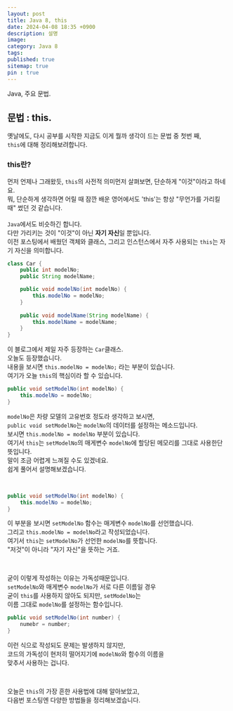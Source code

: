 ```yaml
---
layout: post
title: Java 8, this
date: 2024-04-08 18:35 +0900
description: 설명
image:
category: Java 8
tags:
published: true
sitemap: true
pin : true
---
```


Java, 주요 문법.

## 문법 : this.
옛날에도, 다시 공부를 시작한 지금도 이게 뭘까 생각이 드는 문법 중 첫번 째,   
`this`에 대해 정리해보려합니다.   

### this란?
먼저 언제나 그래왔듯, `this`의 사전적 의미먼저 살펴보면, 단순하게 "이것"이라고 하네요.   
뭐, 단순하게 생각하면 어릴 때 잠깐 배운 영어에서도 'this'는 항상 "무언가를 가리킬 때" 썼던 것 같습니다.   
<br/>
`Java`에서도 비슷하긴 합니다.   
다만 가리키는 것이 "이것"이 아닌 **자기 자신**일 뿐입니다.   
이전 포스팅에서 배웠던 객체와 클래스, 그리고 인스턴스에서 자주 사용되는 `this`는 자기 자신을 의미합니다.   
````java
class Car {
	public int modelNo; 
	public String modelName; 

	public void modelNo(int modelNo) {
		this.modelNo = modelNo;
	}
	
	public void modelName(String modelName) {
		this.modelName = modelName;
    }
}
````
이 블로그에서 제일 자주 등장하는 `Car`클래스.   
오늘도 등장했습니다.   
내용을 보시면 `this.modelNo = modelNo;` 라는 부분이 있습니다.   
여기가 오늘 `this`의 핵심이라 할 수 있습니다.   
```java
public void setModelNo(int modelNo) {
	this.modelNo = modelNo;
}
````
`modelNo`은 차량 모델의 고유번호 정도라 생각하고 보시면,   
`public void setModelNo`는 `modelNo`의 데이터를 설정하는 메소드입니다.   
보시면 `this.modelNo = modelNo` 부분이 있습니다.   
여기서 `this`는 `setModelNo`의 매게변수 `modelNo`에 할당된 메모리를 그대로 사용한단 뜻입니다.   
말이 조금 어렵게 느껴질 수도 있겠네요.   
쉽게 풀어서 설명해보겠습니다.   

<br/>

```java
public void setModelNo(int modelNo) {
	this.modelNo = modelNo;
}
````
이 부분을 보시면 `setModelNo` 함수는 매게변수 `modelNo`를 선언했습니다.   
그리고 `this.modelNo = modelNo`라고 작성되었습니다.   
여기서 `this`는 `setModelNo`가 선언한 `modelNo`를 뜻합니다.   
"저것"이 아니라 "자기 자신"을 뜻하는 거죠.   

<br/>

굳이 이렇게 작성하는 이유는 가독성때문입니다.  
`setModelNo`와 매게변수 `modelNo`가 서로 다른 이름일 경우   
굳이 `this`를 사용하지 않아도 되지만, `setModelNo`는   
이름 그대로 `modelNo`를 설정하는 함수입니다.   
```java
public void setModelNo(int number) {
    numebr = number;
}
````
이런 식으로 작성되도 문제는 발생하지 않지만,   
코드의 가독성이 현저히 떨어지기에 `modelNo`와 함수의 이름을   
 맞추서 사용하는 겁니다.   

 <br/>

 오늘은 `this`의 가장 흔한 사용법에 대해 알아보았고,   
 다음번 포스팅엔 다양한 방법들을 정리해보겠습니다.   



